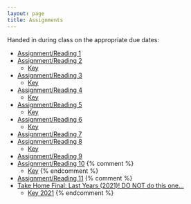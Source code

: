 ```yaml
---
layout: page
title: Assignments
---
```


Handed in during class on the appropriate due dates:

  - [Assignment/Reading 1](../Assignments/Assignment01/)
  - [Assignment/Reading 2](../Assignments/Assignment02/)
    - [Key](../Assignments/Assign2Key.html)
  - [Assignment/Reading 3](../Assignments/Assignment03/)
    - [Key](../Assignments/Assignment3Key.html)
  - [Assignment/Reading 4](../Assignments/Assignment04/)
    - [Key](../Assignments/Assignment4Key.html)
  - [Assignment/Reading 5](../Assignments/Assignment05/)
    - [Key](../Assignments/Assignment5Key.html)
  - [Assignment/Reading 6](../Assignments/Assignment06/)
    - [Key](../Assignments/Assignment6Key.html)
  - [Assignment/Reading 7](../Assignments/Assignment07/)
  - [Assignment/Reading 8](../Assignments/Assignment08/)
    - [Key](../Assignments/Assignment8key.html)
  - [Assignment/Reading 9](../Assignments/Assignment09/)
  - [Assignment/Reading 10](../Assignments/Assignment10/)
    {% comment %}
    - [Key](../Assignments/Assignment10key.html)
    {% endcomment %}
  - [Assignment/Reading 11](../Assignments/Assignment11/)
  {% comment %}
  - [Take Home Final: Last Years (2021)!  DO NOT do this one...](../Assignments/TakeHome2021NoKey.pdf)
      - [Key 2021](../Assignments/TakeHome2021.pdf)
  {% endcomment %}
